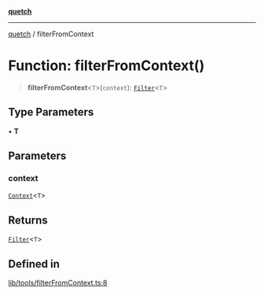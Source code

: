 [**quetch**](../README.md)

***

[quetch](../README.md) / filterFromContext

# Function: filterFromContext()

> **filterFromContext**\<`T`\>(`context`): [`Filter`](../type-aliases/Filter.md)\<`T`\>

## Type Parameters

• **T**

## Parameters

### context

[`Context`](../type-aliases/Context.md)\<`T`\>

## Returns

[`Filter`](../type-aliases/Filter.md)\<`T`\>

## Defined in

[lib/tools/filterFromContext.ts:8](https://github.com/nevoland/quetch/blob/d3c3874b3b683738adb5be9e083a7d95e2758c83/lib/tools/filterFromContext.ts#L8)
